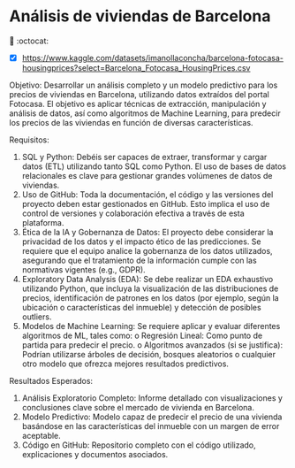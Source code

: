 # Análisis de viviendas de Barcelona

:metal: :octocat:

- [x]  https://www.kaggle.com/datasets/imanollaconcha/barcelona-fotocasa-housingprices?select=Barcelona_Fotocasa_HousingPrices.csv

Objetivo:
Desarrollar un análisis completo y un modelo predictivo para los precios de viviendas en Barcelona, utilizando datos extraídos del portal Fotocasa. El objetivo es aplicar técnicas de extracción, manipulación y análisis de datos, así como algoritmos de Machine Learning, para predecir los precios de las viviendas en función de diversas características.

Requisitos:
1. SQL y Python: Debéis ser capaces de extraer, transformar y cargar datos (ETL) utilizando tanto SQL como Python. El uso de bases de datos relacionales es clave para gestionar grandes volúmenes de datos de viviendas.
2. Uso de GitHub: Toda la documentación, el código y las versiones del proyecto deben estar gestionados en GitHub. Esto implica el uso de control de versiones y colaboración efectiva a través de esta plataforma.
3. Ética de la IA y Gobernanza de Datos: El proyecto debe considerar la privacidad de los datos y el impacto ético de las predicciones. Se requiere que el equipo analice la gobernanza de los datos utilizados, asegurando que el tratamiento de la información cumple con las normativas vigentes (e.g., GDPR).
4. Exploratory Data Analysis (EDA): Se debe realizar un EDA exhaustivo utilizando Python, que incluya la visualización de las distribuciones de precios, identificación de patrones en los datos (por ejemplo, según la
ubicación o características del inmueble) y detección de posibles outliers.
5. Modelos de Machine Learning: Se requiere aplicar y evaluar diferentes algoritmos de ML, tales como:
  o Regresión Lineal: Como punto de partida para predecir el precio.
  o Algoritmos avanzados (si se justifica): Podrían utilizarse árboles de decisión, bosques aleatorios o cualquier otro modelo que ofrezca mejores resultados predictivos.

Resultados Esperados:
1. Análisis Exploratorio Completo: Informe detallado con visualizaciones y conclusiones clave sobre el mercado de vivienda en Barcelona.
2. Modelo Predictivo: Modelo capaz de predecir el precio de una vivienda basándose en las características del inmueble con un margen de error aceptable.
3. Código en GitHub: Repositorio completo con el código utilizado, explicaciones y documentos asociados.
